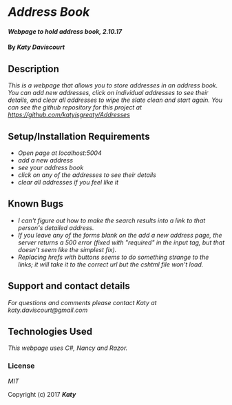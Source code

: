 # _Address Book_

#### _Webpage to hold address book, 2.10.17_

#### By _**Katy Daviscourt**_

## Description

_This is a webpage that allows you to store addresses in an address book. You can add new addresses, click on individual addresses to see their details, and clear all addresses to wipe the slate clean and start again. You can see the github repository for this project at https://github.com/katyisgreaty/Addresses_

## Setup/Installation Requirements

* _Open page at localhost:5004_
* _add a new address_
* _see your address book_
* _click on any of the addresses to see their details_
* _clear all addresses if you feel like it_

## Known Bugs

* _I can't figure out how to make the search results into a link to that person's detailed address._
* _If you leave any of the forms blank on the add a new address page, the server returns a 500 error (fixed with "required" in the input tag, but that doesn't seem like the simplest fix)._
* _Replacing hrefs with buttons seems to do something strange to the links; it will take it to the correct url but the cshtml file won't load._

## Support and contact details

_For questions and comments please contact Katy at katy.daviscourt@gmail.com_

## Technologies Used

_This webpage uses C#, Nancy and Razor._

### License

*MIT*

Copyright (c) 2017 **_Katy_**
